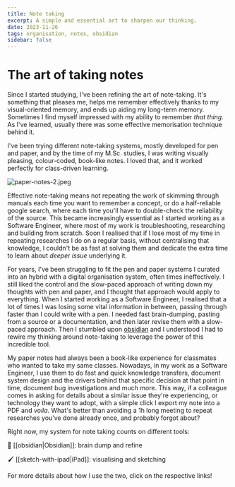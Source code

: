 ```yaml
---
title: Note taking
excerpt: A simple and essential art to sharpen our thinking.
date: 2023-11-26
tags: organisation, notes, obsidian
sidebar: false
---
```

# The art of taking notes

Since I started studying, I've been refining the art of note-taking. It's something that pleases me, helps me remember effectively thanks to my visual-oriented memory, and ends up aiding my long-term memory.
Sometimes I find myself impressed with my ability to remember _that thing_. As I've learned, usually there was some effective memorisation technique behind it.

I've been trying different note-taking systems, mostly developed for pen and paper, and by the time of my M.Sc. studies, I was writing visually pleasing, colour-coded, book-like notes. I loved that, and it worked perfectly for class-driven learning.

![paper-notes-2.jpeg](/assets/paper-notes-2.jpeg)

Effective note-taking means not repeating the work of skimming through manuals each time you want to remember a concept, or do a half-reliable google search, where each time you'll have to double-check the reliability of the source.
This became increasingly essential as I started working as a Software Engineer, where most of my work is troubleshooting, researching and building from scratch. Soon I realised that if I lose most of my time in repeating researches I do on a regular basis, without centralising that knowledge, I couldn't be as fast at solving them and dedicate the extra time to learn about _deeper issue_ underlying it.

For years, I've been struggling to fit the pen and paper systems I curated into an hybrid with a digital organisation system, often times ineffectively. I still liked the control and the slow-paced approach of writing down my thoughts with pen and paper, and I thought that approach would apply to everything.
When I started working as a Software Engineer, I realised that a lot of times I was losing some vital information in between, passing through faster than I could write with a pen.
I needed fast brain-dumping, pasting from a source or a documentation, and then later revise them with a slow-paced approach. Then I stumbled upon [obsidian](https://obsidian.md/) and I understood I had to rewire my thinking around note-taking to leverage the power of this incredible tool.

My paper notes had always been a book-like experience for classmates who wanted to take my same classes. Nowadays, in my work as a Software Engineer, I use them to do fast and quick knowledge transfers, document system design and the drivers behind that specific decision at that point in time, document bug investigations and much more. This way, if a colleague comes in asking for details about a similar issue they're experiencing, or technology they want to adopt, with a simple click I export my note into a PDF and _voila_. What's better than avoiding a 1h long meeting to repeat researches you've done already once, and probably forgot about?

Right now, my system for note taking counts on different tools:

🧠 [[obsidian|Obsidian]]: brain dump and refine 

🖌️ [[sketch-with-ipad|iPad]]: visualising and sketching

For more details about how I use the two, click on the respective links!